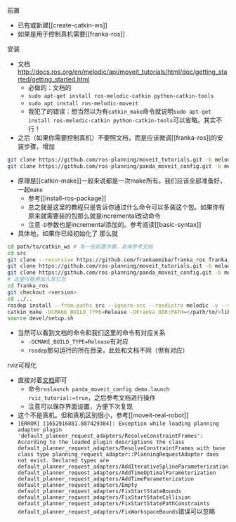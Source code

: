 前置
- 已有或新建[[create-catkin-ws]]
- 如果是用于控制真机需要[[franka-ros]]

安装
- 文档
http://docs.ros.org/en/melodic/api/moveit_tutorials/html/doc/getting_started/getting_started.html
  - 必做的：文档的
  - `sudo apt-get install ros-melodic-catkin python-catkin-tools`
  - `sudo apt install ros-melodic-moveit`
  - 我犯了的错误：想当然以为有`catkin_make`命令就说明`sudo apt-get install ros-melodic-catkin python-catkin-tools`可以省略。其实不行！
- 之后（如果你需要控制真机）不要照文档，而是应该微调[[franka-ros]]的安装步骤，增加
```sh 
git clone https://github.com/ros-planning/moveit_tutorials.git -b melodic-devel
git clone https://github.com/ros-planning/panda_moveit_config.git -b melodic-devel
```
- 原理是[[catkin-make]]一般来说都是一次make所有。我们应该全部准备好，一起`make`
  - 参考[[install-ros-package]]
  - 总之就是这里的教程只是告诉你通过什么命令可以多装这个包。如果你有原来就需要装的包那么就是incremental改动命令
  - 注意`-D`参数也是incremental添加的。参考阅读[[basic-syntax]]
- 具体地，如果你已经初始化了
那么就
```sh
cd path/to/catkin_ws # 有一些前置步骤，具体参考文档
cd src
git clone --recursive https://github.com/frankaemika/franka_ros franka_ros
git clone https://github.com/ros-planning/moveit_tutorials.git -b melodic-devel
git clone https://github.com/ros-planning/panda_moveit_config.git -b melodic-devel
# 这里可能再加入其它包
cd franka_ros
git checkout <version>
cd ../..
rosdep install --from-paths src --ignore-src --rosdistro melodic -y --skip-keys libfranka
catkin_make -DCMAKE_BUILD_TYPE=Release -DFranka_DIR:PATH=</path/to/>libfranka/build
source devel/setup.sh
```
- 当然可以看到文档的命令和我们这里的命令有对应关系
  - `-DCMAKE_BUILD_TYPE=Release`有对应
  - `rosdep`那句运行的所在目录，此处和文档不同（但有对应）

rviz可视化
- 直接对着[文档](http://docs.ros.org/en/melodic/api/moveit_tutorials/html/doc/quickstart_in_rviz/quickstart_in_rviz_tutorial.html#getting-started)即可
  - 命令`roslaunch panda_moveit_config demo.launch rviz_tutorial:=true`，之后参考文档进行操作
  - 注意可以保存界面设置，方便下次复现
- 这个不是真机。但和真机区别很小，参考[[moveit-real-robot]]
- `[ERROR] [1652916881.887429384]: Exception while loading planning adapter plugin 'default_planner_request_adapters/ResolveConstraintFrames': According to the loaded plugin descriptions the class default_planner_request_adapters/ResolveConstraintFrames with base class type planning_request_adapter::PlanningRequestAdapter does not exist. Declared types are  default_planner_request_adapters/AddIterativeSplineParameterization default_planner_request_adapters/AddTimeOptimalParameterization default_planner_request_adapters/AddTimeParameterization default_planner_request_adapters/Empty default_planner_request_adapters/FixStartStateBounds default_planner_request_adapters/FixStartStateCollision default_planner_request_adapters/FixStartStatePathConstraints default_planner_request_adapters/FixWorkspaceBounds`错误可以忽略